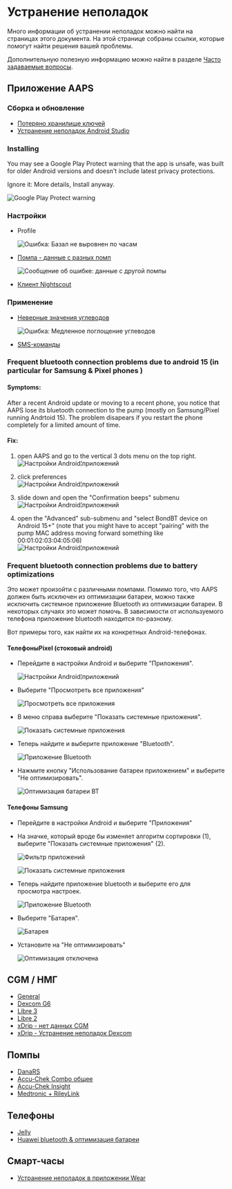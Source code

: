 # Устранение неполадок

Много информации об устранении неполадок можно найти на страницах этого документа. На этой странице собраны ссылки, которые помогут найти решения вашей проблемы.

Дополнительную полезную информацию можно найти в разделе [Часто задаваемые вопросы](../UsefulLinks/FAQ.md).

## Приложение AAPS

### Сборка и обновление

* [Потеряно хранилище ключей](#troubleshooting_androidstudio-lost-keystore)
* [Устранение неполадок Android Studio](TroubleshootingAndroidStudio)

### Installing

You may see a Google Play Protect warning that the app is unsafe, was built for older Android versions and doesn't include latest privacy protections.

Ignore it: More details, Install anyway.

![Google Play Protect warning](../images/troubleshooting/InstallGPP.png)

### Настройки
* Profile

  ![Ошибка: Базал не выровнен по часам](../images/Screen_DifferentPump.png)

* [Помпа - данные с разных помп](#update30-failure-message-data-from-different-pump)

  ![Сообщение об ошибке: данные с другой помпы](../images/BasalNotAlignedToHours2.png)

* [Клиент Nightscout](../GettingHelp/TroubleshootingNsClient.md)

### Применение
* [Неверные значения углеводов](#CobCalculation-detection-of-wrong-cob-values)

   ![Ошибка: Медленное поглощение углеводов](../images/Calculator_SlowCarbAbsorption.png)

* [SMS-команды](#SMSCommands-troubleshooting)

### Frequent bluetooth connection problems due to android 15 (in particular for  Samsung & Pixel phones )

#### Symptoms:
After a recent Android update or moving to a recent phone, you notice that AAPS lose its bluetooth connection to the pump (mostly on Samsung/Pixel running Andrtoid 15). The problem disapears if you restart the phone completely for a limited amount of time.

#### Fix:
1) open AAPS and go to the vertical 3 dots  menu on the top right.\
![Настройки Android¦приложений](../images/troubleshooting/samsung/01_BondBT_20250526.png)

3) click preferences\
![Настройки Android¦приложений](../images/troubleshooting/samsung/02_BondBT_20250526.png)

5) slide down and open the "Confirmation beeps" submenu \
![Настройки Android¦приложений](../images/troubleshooting/samsung/03_BondBT_20250526.png)

7) open the "Advanced"  sub-submenu and "select BondBT device on Android 15+" (note that you might have to accept "pairing" with the pump MAC address moving forward something like 00:01:02:03:04:05:06) \
![Настройки Android¦приложений](../images/troubleshooting/samsung/04_BondBT_20250526.png)





### Frequent bluetooth connection problems due to battery optimizations

Это может произойти с различными помпами. Помимо того, что AAPS должен быть исключен из оптимизации батареи, можно также исключить системное приложение Bluetooth из оптимизации батареи. В некоторых случаях это может помочь. В зависимости от используемого телефона приложение bluetooth находится по-разному.

Вот примеры того, как найти их на конкретных Android-телефонах.


#### ТелефоныPixel (стоковый android)

* Перейдите в настройки Android и выберите "Приложения".

  ![Настройки Android¦приложений](../images/troubleshooting/pixel/01_androidsettings.png)

* Выберите "Просмотреть все приложения"

  ![Просмотреть все приложения](../images/troubleshooting/pixel/02_apps.png)

* В меню справа выберите "Показать системные приложения".

  ![Показать системные приложения](../images/troubleshooting/pixel/03_allapps.png)

* Теперь найдите и выберите приложение "Bluetooth".

  ![Приложение Bluetooth](../images/troubleshooting/pixel/03_bluetooth.png)

* Нажмите кнопку "Использование батареи приложением" и выберите "Не оптимизировать".

  ![Оптимизация батареи BT](../images/troubleshooting/pixel/04_btunrestricted.png)


#### Телефоны Samsung

* Перейдите в настройки Android и выберите "Приложения"

* На значке, который вроде бы изменяет алгоритм сортировки (1), выберите "Показать системные приложения" (2).

  ![Фильтр приложений](../images/troubleshooting/samsung/Samsung01_Apps.png)

  ![Показать системные приложения](../images/troubleshooting/samsung/Samsung02_ShowSystemApps.png)

* Теперь найдите приложение bluetooth и выберите его для просмотра настроек.

  ![Приложение Bluetooth](../images/troubleshooting/samsung/Samsung03_BtApp.png)

* Выберите "Батарея".

  ![Батарея](../images/troubleshooting/samsung/Samsung04_Battery.png)

* Установите на "Не оптимизировать"

  ![Оптимизация отключена](../images/troubleshooting/samsung/Samsung05_NotOptimized.png)


## CGM /  НМГ

* [General](#general-cgm-troubleshooting)
* [Dexcom G6](#DexcomG6-troubleshooting-g6)
* [Libre 3](#libre3-experiences-and-troubleshooting)
* [Libre 2](#Libre2-experiences-and-troubleshooting)
* [xDrip - нет данных CGM](#xdrip-identify-receiver)
* [xDrip - Устранение неполадок Dexcom](#xdrip-troubleshooting-dexcom-g5-g6-and-xdrip)

## Помпы

* [DanaRS](#DanaRS-Insulin-Pump-dana-rs-specific-errors)
* [Accu-Chek Combo общее](../CompatiblePumps/Accu-Chek-Combo-Tips-for-Basic-usage.md)
* [Accu-Chek Insight](#Accu-Chek-Insight-Pump-insight-specific-errors)
* [Medtronic + RileyLink](#MedtronicPump-what-to-do-if-i-loose-connection-to-rileylink-and-or-pump)

## Телефоны

* [Jelly](../CompatiblePhones/Jelly.md)
* [Huawei bluetooth & оптимизация батареи](../CompatiblePhones/Huawei.md)

## Смарт-часы

* [Устранение неполадок в приложении Wear](#Watchfaces-troubleshooting-the-wear-app)
